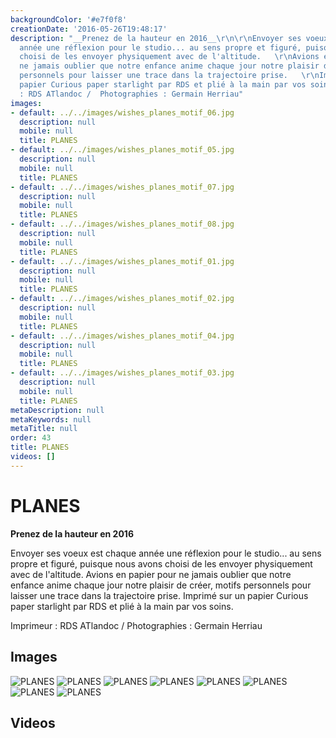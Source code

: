 ```yaml
---
backgroundColor: '#e7f0f8'
creationDate: '2016-05-26T19:48:17'
description: "__Prenez de la hauteur en 2016__\r\n\r\nEnvoyer ses voeux est chaque
  année une réflexion pour le studio... au sens propre et figuré, puisque nous avons
  choisi de les envoyer physiquement avec de l'altitude.   \r\nAvions en papier pour
  ne jamais oublier que notre enfance anime chaque jour notre plaisir de créer, motifs
  personnels pour laisser une trace dans la trajectoire prise.   \r\nImprimé sur un
  papier Curious paper starlight par RDS et plié à la main par vos soins.  \r\n    \r\nImprimeur
  : RDS ATlandoc /  Photographies : Germain Herriau"
images:
- default: ../../images/wishes_planes_motif_06.jpg
  description: null
  mobile: null
  title: PLANES
- default: ../../images/wishes_planes_motif_05.jpg
  description: null
  mobile: null
  title: PLANES
- default: ../../images/wishes_planes_motif_07.jpg
  description: null
  mobile: null
  title: PLANES
- default: ../../images/wishes_planes_motif_08.jpg
  description: null
  mobile: null
  title: PLANES
- default: ../../images/wishes_planes_motif_01.jpg
  description: null
  mobile: null
  title: PLANES
- default: ../../images/wishes_planes_motif_02.jpg
  description: null
  mobile: null
  title: PLANES
- default: ../../images/wishes_planes_motif_04.jpg
  description: null
  mobile: null
  title: PLANES
- default: ../../images/wishes_planes_motif_03.jpg
  description: null
  mobile: null
  title: PLANES
metaDescription: null
metaKeywords: null
metaTitle: null
order: 43
title: PLANES
videos: []
---
```


# PLANES

__Prenez de la hauteur en 2016__

Envoyer ses voeux est chaque année une réflexion pour le studio... au sens propre et figuré, puisque nous avons choisi de les envoyer physiquement avec de l'altitude.
Avions en papier pour ne jamais oublier que notre enfance anime chaque jour notre plaisir de créer, motifs personnels pour laisser une trace dans la trajectoire prise.
Imprimé sur un papier Curious paper starlight par RDS et plié à la main par vos soins.

Imprimeur : RDS ATlandoc /  Photographies : Germain Herriau

## Images

![PLANES](../../images/wishes_planes_motif_06.jpg)
![PLANES](../../images/wishes_planes_motif_05.jpg)
![PLANES](../../images/wishes_planes_motif_07.jpg)
![PLANES](../../images/wishes_planes_motif_08.jpg)
![PLANES](../../images/wishes_planes_motif_01.jpg)
![PLANES](../../images/wishes_planes_motif_02.jpg)
![PLANES](../../images/wishes_planes_motif_04.jpg)
![PLANES](../../images/wishes_planes_motif_03.jpg)

## Videos

